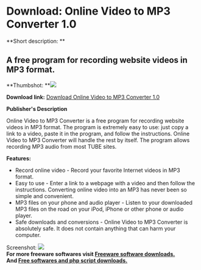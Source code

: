 # Download: Online Video to MP3 Converter 1.0

**Short description: **

## A free program for recording website videos in MP3 format.

  
**Thumbshot: **![](http://www.freewarefiles.com/screenshot/onlinevid2mp3cvtr_md.jpg)   
  
**Download link:** [Download Online Video to MP3 Converter 1.0](http://freesoftwares.boysofts.com/Online-Video-to-MP3-Converter_program_65305.html)  
  

**Publisher's Description**  
  

Online Video to MP3 Converter is a free program for recording website videos
in MP3 format. The program is extremely easy to use: just copy a link to a
video, paste it in the program, and follow the instructions. Online Video to
MP3 Converter will handle the rest by itself. The program allows recording MP3
audio from most TUBE sites.

**Features:**

  * Record online video - Record your favorite Internet videos in MP3 format. 
  * Easy to use - Enter a link to a webpage with a video and then follow the instructions. Converting online video into an MP3 has never been so simple and convenient. 
  * MP3 files on your phone and audio player - Listen to your downloaded MP3 files on the road on your iPod, iPhone or other phone or audio player. 
  * Safe downloads and conversions - Online Video to MP3 Converter is absolutely safe. It does not contain anything that can harm your computer. 

  
  
Screenshot: ![](http://www.freewarefiles.com/screenshot/onlinevid2mp3cvtr.jpg)  
**For more freeware softwares visit [Freeware software downloads.](http://freesoftwares.boysofts.com/)**   
**And [Free softwares and php script downloads.](http://www.boysofts.com/)**

